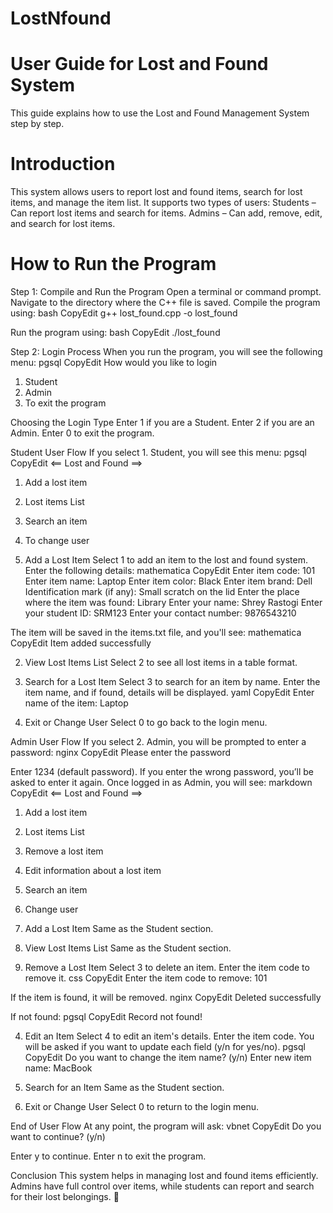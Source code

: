 # LostNfound
# User Guide for Lost and Found System
This guide explains how to use the Lost and Found Management System step by step.

# Introduction
This system allows users to report lost and found items, search for lost items, and manage the item list. It supports two types of users:
Students – Can report lost items and search for items.
Admins – Can add, remove, edit, and search for lost items.

# How to Run the Program
Step 1: Compile and Run the Program
Open a terminal or command prompt.
Navigate to the directory where the C++ file is saved.
Compile the program using:
bash
CopyEdit
g++ lost_found.cpp -o lost_found


Run the program using:
bash
CopyEdit
./lost_found



Step 2: Login Process
When you run the program, you will see the following menu:
pgsql
CopyEdit
How would you like to login
1. Student
2. Admin
0. To exit the program

Choosing the Login Type
Enter 1 if you are a Student.
Enter 2 if you are an Admin.
Enter 0 to exit the program.

Student User Flow
If you select 1. Student, you will see this menu:
pgsql
CopyEdit
<== Lost and Found ==>
1. Add a lost item
2. Lost items List
3. Search an item
0. To change user

1. Add a Lost Item
Select 1 to add an item to the lost and found system.
Enter the following details:
mathematica
CopyEdit
Enter item code: 101
Enter item name: Laptop
Enter item color: Black
Enter item brand: Dell
Identification mark (if any): Small scratch on the lid
Enter the place where the item was found: Library
Enter your name: Shrey Rastogi
Enter your student ID: SRM123
Enter your contact number: 9876543210


The item will be saved in the items.txt file, and you'll see:
mathematica
CopyEdit
Item added successfully


2. View Lost Items List
Select 2 to see all lost items in a table format.
3. Search for a Lost Item
Select 3 to search for an item by name.
Enter the item name, and if found, details will be displayed.
yaml
CopyEdit
Enter name of the item: Laptop


4. Exit or Change User
Select 0 to go back to the login menu.

Admin User Flow
If you select 2. Admin, you will be prompted to enter a password:
nginx
CopyEdit
Please enter the password

Enter 1234 (default password).
If you enter the wrong password, you’ll be asked to enter it again.
Once logged in as Admin, you will see:
markdown
CopyEdit
<== Lost and Found ==>
1. Add a lost item
2. Lost items List
3. Remove a lost item
4. Edit information about a lost item
5. Search an item
0. Change user

1. Add a Lost Item
Same as the Student section.
2. View Lost Items List
Same as the Student section.
3. Remove a Lost Item
Select 3 to delete an item.
Enter the item code to remove it.
css
CopyEdit
Enter the item code to remove: 101


If the item is found, it will be removed.
nginx
CopyEdit
Deleted successfully


If not found:
pgsql
CopyEdit
Record not found!


4. Edit an Item
Select 4 to edit an item's details.
Enter the item code.
You will be asked if you want to update each field (y/n for yes/no).
pgsql
CopyEdit
Do you want to change the item name? (y/n)
Enter new item name: MacBook


5. Search for an Item
Same as the Student section.
6. Exit or Change User
Select 0 to return to the login menu.

End of User Flow
At any point, the program will ask:
vbnet
CopyEdit
Do you want to continue? (y/n)

Enter y to continue.
Enter n to exit the program.

Conclusion
This system helps in managing lost and found items efficiently. Admins have full control over items, while students can report and search for their lost belongings. 🚀

